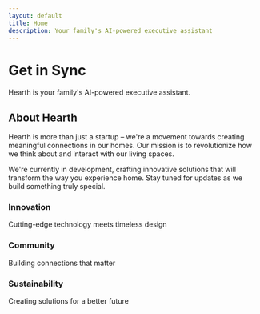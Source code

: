 ```yaml
---
layout: default
title: Home
description: Your family's AI-powered executive assistant
---
```


<div class="hero">
    <div class="hero-content">
        <h1>Get in Sync</h1>
        <p>Hearth is your family's AI-powered executive assistant.</p>
    </div>
</div>

<section class="about">
    <div class="container">
        <h2>About Hearth</h2>
        <div class="about-content">
            <div class="about-text">
                <p>Hearth is more than just a startup – we're a movement towards creating meaningful connections in our homes. Our mission is to revolutionize how we think about and interact with our living spaces.</p>
                <p>We're currently in development, crafting innovative solutions that will transform the way you experience home. Stay tuned for updates as we build something truly special.</p>
            </div>
            <div class="about-features">
                <div class="feature">
                    <h3>Innovation</h3>
                    <p>Cutting-edge technology meets timeless design</p>
                </div>
                <div class="feature">
                    <h3>Community</h3>
                    <p>Building connections that matter</p>
                </div>
                <div class="feature">
                    <h3>Sustainability</h3>
                    <p>Creating solutions for a better future</p>
                </div>
            </div>
        </div>
    </div>
</section>
